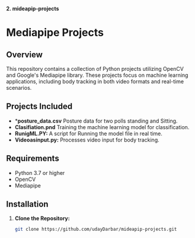 
**2. mideapip-projects**


# Mediapipe Projects

## Overview

This repository contains a collection of Python projects utilizing OpenCV and Google's Mediapipe library. These projects focus on machine learning applications, including body tracking in both video formats and real-time scenarios.

## Projects Included
- ***posture_data.csv** Posture data for two polls standing and Sitting.
- **Clasifiation.pnd** Training the machine learning model for classification.
- **RunigML.PY:** A script for Running the model file in real time.
- **Videoasinput.py:** Processes video input for body tracking.

## Requirements

- Python 3.7 or higher
- OpenCV
- Mediapipe

## Installation

1. **Clone the Repository:**
   ```bash
   git clone https://github.com/udayDarbar/mideapip-projects.git
